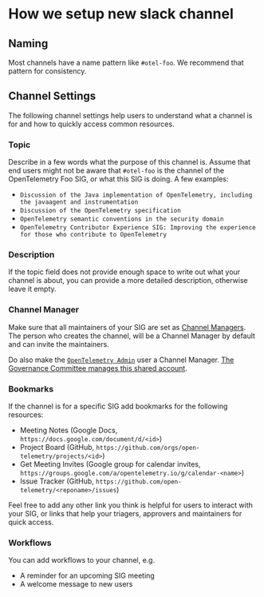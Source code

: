 # How we setup new slack channel

## Naming

Most channels have a name pattern like `#otel-foo`. We recommend that pattern
for consistency.

## Channel Settings

The following channel settings help users to understand what a channel is
for and how to quickly access common resources.

### Topic

Describe in a few words what the purpose of this channel is. Assume that end users might not be aware that
`#otel-foo` is the channel of the OpenTelemetry Foo SIG, or what this SIG is doing. A few examples:

- `Discussion of the Java implementation of OpenTelemetry, including the javaagent and instrumentation`
- `Discussion of the OpenTelemetry specification`
- `OpenTelemetry semantic conventions in the security domain`
- `OpenTelemetry Contributor Experience SIG: Improving the experience for those who contribute to OpenTelemetry`

### Description

If the topic field does not provide enough space to write out what your channel is about, you can provide
a more detailed description, otherwise leave it empty.

### Channel Manager

Make sure that all maintainers of your SIG are set as [Channel Managers](https://slack.com/help/articles/8328303095443-Understand-Channel-Managers-in-Slack).
The person who creates the channel, will be a Channel Manager by default and can invite the maintainers.

Do also make the [`OpenTelemetry Admin`](https://cloud-native.slack.com/archives/D07EGBA9V6E) user a Channel Manager.
[The Governance Committee manages this shared account](../assets.md#slack).

### Bookmarks

If the channel is for a specific SIG add bookmarks for the following resources:

- Meeting Notes (Google Docs, `https://docs.google.com/document/d/<id>`)
- Project Board (GitHub, `https://github.com/orgs/open-telemetry/projects/<id>`)
- Get Meeting Invites (Google group for calendar invites, `https://groups.google.com/a/opentelemetry.io/g/calendar-<name>`)
- Issue Tracker (GitHub, `https://github.com/open-telemetry/<reponame>/issues`)

Feel free to add any other link you think is helpful for users to interact with
your SIG, or links that help your triagers, approvers and maintainers for quick access.

### Workflows

You can add workflows to your channel, e.g.

- A reminder for an upcoming SIG meeting
- A welcome message to new users
